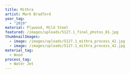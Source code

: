 ```yaml
---
title: Mithra
artist: Mark Bradford
year_tag:
  - "2019"
material: Plywood, Mild Steel
featured: /images/uploads/5127.1_final_photos_01.jpg
thumbnailImages:
  - image: /images/uploads/5127.1_mithra_process_42.jpg
  - image: /images/uploads/5127.1_mithra_process_42.jpg
material_tag:
  - Wood
process_tag:
  - Water Jet
---
```

